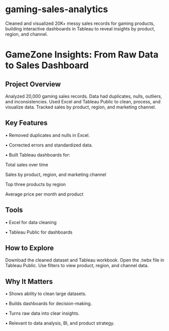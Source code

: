 # gaming-sales-analytics
Cleaned and visualized 20K+ messy sales records for gaming products, building interactive dashboards in Tableau to reveal insights by product, region, and channel.

# GameZone Insights: From Raw Data to Sales Dashboard

## Project Overview
Analyzed 20,000 gaming sales records.
Data had duplicates, nulls, outliers, and inconsistencies.
Used Excel and Tableau Public to clean, process, and visualize data.
Tracked sales by product, region, and marketing channel.

## Key Features

• Removed duplicates and nulls in Excel.

• Corrected errors and standardized data.

• Built Tableau dashboards for:

Total sales over time

Sales by product, region, and marketing channel

Top three products by region

Average price per month and product

## Tools

• Excel for data cleaning

• Tableau Public for dashboards

## How to Explore
Download the cleaned dataset and Tableau workbook.
Open the .twbx file in Tableau Public.
Use filters to view product, region, and channel data.

## Why It Matters

• Shows ability to clean large datasets.

• Builds dashboards for decision-making.

• Turns raw data into clear insights.

• Relevant to data analysis, BI, and product strategy.
